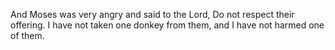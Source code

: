 And Moses was very angry and said to the Lord, Do not respect their offering. I have not taken one donkey from them, and I have not harmed one of them.
